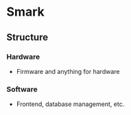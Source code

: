 # Smark

## Structure

### Hardware

- Firmware and anything for hardware

### Software

- Frontend, database management, etc.